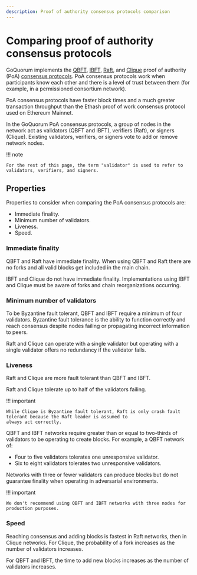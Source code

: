```yaml
---
description: Proof of authority consensus protocols comparison
---
```


# Comparing proof of authority consensus protocols

GoQuorum implements the [QBFT](../../configure-and-manage/configure/consensus-protocols/qbft.md),
[IBFT](../../configure-and-manage/configure/consensus-protocols/ibft.md),
[Raft](../../configure-and-manage/configure/consensus-protocols/raft.md), and
[Clique](../../configure-and-manage/configure/consensus-protocols/clique.md)
proof of authority (PoA) [consensus protocols](overview.md).
PoA consensus protocols work when participants know each other and there is a level of trust between them (for example,
in a permissioned consortium network).

PoA consensus protocols have faster block times and a much greater transaction throughput than the Ethash proof of work
consensus protocol used on Ethereum Mainnet.

In the GoQuorum PoA consensus protocols, a group of nodes in the network act as validators (QBFT and IBFT), verifiers (Raft),
or signers (Clique).
Existing validators, verifiers, or signers vote to add or remove network nodes.

!!! note

    For the rest of this page, the term "validator" is used to refer to validators, verifiers, and signers.

## Properties

Properties to consider when comparing the PoA consensus protocols are:

* Immediate finality.
* Minimum number of validators.
* Liveness.
* Speed.

### Immediate finality

QBFT and Raft have immediate finality.
When using QBFT and Raft there are no forks and all valid blocks get included in the main chain.

IBFT and Clique do not have immediate finality.
Implementations using IBFT and Clique must be aware of forks and chain reorganizations occurring.

### Minimum number of validators

To be Byzantine fault tolerant, QBFT and IBFT require a minimum of four validators.
Byzantine fault tolerance is the ability to function correctly and reach consensus despite nodes failing or propagating
incorrect information to peers.

Raft and Clique can operate with a single validator but operating with a single validator offers no redundancy if the
validator fails.

### Liveness

Raft and Clique are more fault tolerant than QBFT and IBFT.

Raft and Clique tolerate up to half of the validators failing.

!!! important

    While Clique is Byzantine fault tolerant, Raft is only crash fault tolerant because the Raft leader is assumed to
    always act correctly.

QBFT and IBFT networks require greater than or equal to two-thirds of validators to be operating to create blocks.
For example, a QBFT network of:

* Four to five validators tolerates one unresponsive validator.
* Six to eight validators tolerates two unresponsive validators.

Networks with three or fewer validators can produce blocks but do not guarantee finality when operating in adversarial environments.

!!! important

    We don't recommend using QBFT and IBFT networks with three nodes for production purposes.

### Speed

Reaching consensus and adding blocks is fastest in Raft networks, then in Clique networks.
For Clique, the probability of a fork increases as the number of validators increases.

For QBFT and IBFT, the time to add new blocks increases as the number of validators increases.

